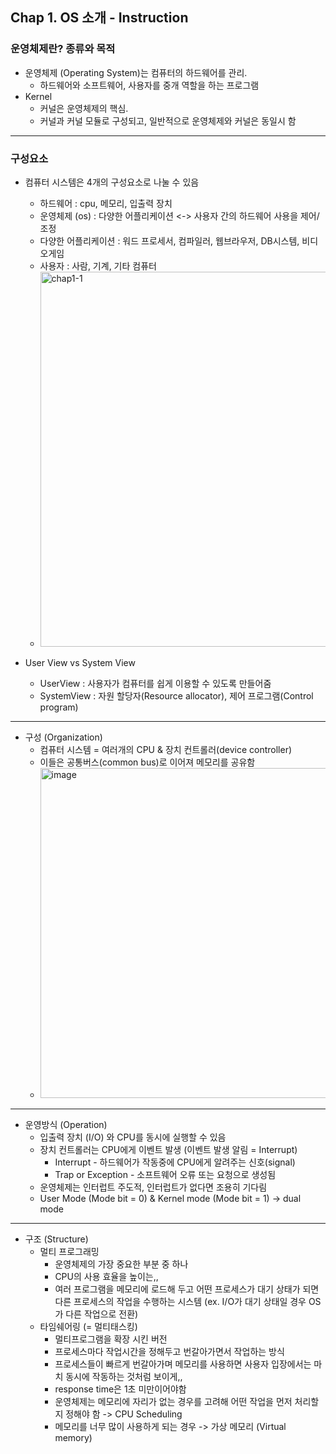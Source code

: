 ## Chap 1. OS 소개 - Instruction

### 운영체제란? 종류와 목적
- 운영체제 (Operating System)는 컴퓨터의 하드웨어를 관리. </br>
  - 하드웨어와 소프트웨어, 사용자를 중개 역할을 하는 프로그램
- Kernel
  - 커널은 운영체제의 핵심.
  - 커널과 커널 모듈로 구성되고, 일반적으로 운영체제와 커널은 동일시 함
---
### 구성요소
- 컴퓨터 시스템은 4개의 구성요소로 나눌 수 있음
  - 하드웨어 : cpu, 메모리, 입출력 장치
  - 운영체제 (os) : 다양한 어플리케이션 <-> 사용자 간의 하드웨어 사용을 제어/ 조정
  - 다양한 어플리케이션 : 워드 프로세서, 컴파일러, 웹브라우저, DB시스템, 비디오게임
  - 사용자 : 사람, 기계, 기타 컴퓨터
  - <img width="600" alt="chap1-1" src="https://github.com/B-gooroom/Do-it-/assets/79742210/632a57ad-72b0-48ee-b8c6-277d926d310d.png">

- User View vs System View
  - UserView : 사용자가 컴퓨터를 쉽게 이용할 수 있도록 만들어줌
  - SystemView : 자원 할당자(Resource allocator), 제어 프로그램(Control program)
---
- 구성 (Organization)
  - 컴퓨터 시스템 = 여러개의 CPU & 장치 컨트롤러(device controller)
  - 이들은 공통버스(common bus)로 이어져 메모리를 공유함
  - <img width="528" alt="image" src="https://github.com/B-gooroom/Do-it-/assets/79742210/fcb46f42-3c89-482f-98c3-c32dd1411bd9">
---
- 운영방식 (Operation)
  - 입출력 장치 (I/O) 와 CPU를 동시에 실행할 수 있음
  - 장치 컨트롤러는 CPU에게 이벤트 발생 (이벤트 발생 알림 = Interrupt)
    - Interrupt - 하드웨어가 작동중에 CPU에게 알려주는 신호(signal)
    - Trap or Exception - 소프트웨어 오류 또는 요청으로 생성됨
  - 운영체제는 인터럽트 주도적, 인터럽트가 없다면 조용히 기다림
  - User Mode (Mode bit = 0) & Kernel mode (Mode bit = 1) -> dual mode
---
- 구조 (Structure)
  - 멀티 프로그래밍
    - 운영체제의 가장 중요한 부분 중 하나
    - CPU의 사용 효율을 높이는,,
    - 여러 프로그램을 메모리에 로드해 두고 어떤 프로세스가 대기 상태가 되면 다른 프로세스의 작업을 수행하는 시스템 (ex. I/O가 대기 상태일 경우 OS가 다른 작업으로 전환)
  - 타임쉐어링 (= 멀티태스킹)
    - 멀티프로그램을 확장 시킨 버전
    - 프로세스마다 작업시간을 정해두고 번갈아가면서 작업하는 방식
    - 프로세스들이 빠르게 번갈아가며 메모리를 사용하면 사용자 입장에서는 마치 동시에 작동하는 것처럼 보이게,,
    - response time은 1초 미만이어야함
    - 운영체제는 메모리에 자리가 없는 경우를 고려해 어떤 작업을 먼저 처리할 지 정해야 함 -> CPU Scheduling
    - 메모리를 너무 많이 사용하게 되는 경우 -> 가상 메모리 (Virtual memory)
